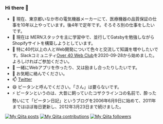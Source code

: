 ### Hi there 👋

- 🔭 現在、東京都いなか市の電気機器メーカーにて、医療機器の品質保証の仕事を10年以上やっています。後4年で定年です。そろそろ別の仕事をしたいです。
- 🌱 現在は MERNスタックを主に学習中で、並行してGatsbyを勉強しながらShopifyサイトを構築しようとしています。
- 👯 特に40代以上の人とWeb開発について色々と交流して知識を増やしたいです。Slackコミュニティ[Over 40 Web Club](https://over40webclub.netlify.app/)を2020-09-28から始めました。よろしければご参加ください。
- 🤔 一緒にWebアプリを作ったり、又は励まし合ったりしたいです。
- 💬 お気軽に絡んでください。
- 📫 [Twitter](https://twitter.com/pitang1965)
- 😄 ピータンと呼んでください。「さん」は要らないです。
- ⚡ ピータンというのは、大昔に飼っていたコザクラインコの名前で、酔った勢いにて「ピータン日記」というブログを2006年6月9日に始めて、2011年まではほぼ毎日更新し、2012年3月23日まで続けました。

[![My Qiita posts](https://qiita-badge.apiapi.app/s/pitang1965/posts.svg)](http://qiita.com/pitang1965) [![My Qiita contributions](https://qiita-badge.apiapi.app/s/pitang1965/contributions.svg)](http://qiita.com/pitang1965) [![My Qiita followers](https://qiita-badge.apiapi.app/s/pitang1965/followers.svg)](http://qiita.com/pitang1965)
